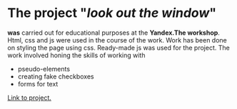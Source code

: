 # The project "*look out the window*"
**was** carried out for educational purposes at the **Yandex.The workshop**.
Html, css and js were used in the course of the work.
Work has been done on styling the page using css.
Ready-made js was used for the project.
The work involved honing the skills of working with

-  pseudo-elements
-  creating fake checkboxes
-  forms for text

[Link to project.](https://github.com/Detrut/slozhno-sosredotochitsya.git)
